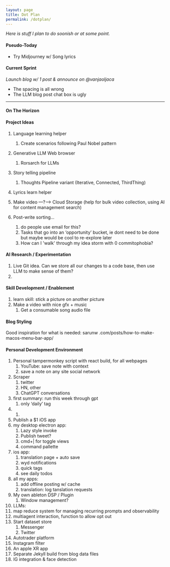 ```yaml
---
layout: page
title: Dot Plan
permalink: /dotplan/
---
```


*Here is stuff I plan to do soonish or at some point.*



#### Pseudo-Today

- Try Midjourney w/ Song lyrics



#### Current Sprint

*Launch blog w/ 1 post & announce on @vanjaoljaca*

* The spacing is all wrong
* The LLM blog post chat box is ugly





------

#### On The Horizon

#### Project Ideas

1. Language learning helper
   1. Create scenarios following Paul Nobel pattern
2. Generative LLM Web browser
   1. Rorsarch for LLMs
3. Story telling pipeline
   1. Thoughts Pipeline variant (Iterative, Connected, ThirdThing)

4. Lyrics learn helper
5. Make video —?—> Cloud Storage (help for bulk video collection, using AI for content management search)
6. Post-write sorting…
   1. do people use email for this?
   2. Tasks that go into an ‘opportunity’ bucket, ie dont need to be done but maybe would be cool to re-explore later
   3. How can I 'walk' through my idea storm with 0 commitophobia?

#### AI Research / Experimentation

1. Live Git idea. Can we store all our changes to a code base, then use LLM to make sense of them?
1. 

#### Skill Development / Enablement

1. learn skill: stick a picture on another picture
2. Make a video with nice gfx + music
   1. Get a consumable song audio file


#### Blog Styling

Good inspiration for what is needed: sarunw .com/posts/how-to-make-macos-menu-bar-app/

#### **Personal Development Environment**

1. Personal tampermonkey script with react build, for all webpages
   1. YouTube: save note with context
   2. save a note on any site social network
2. Scraper
   1. twitter
   2. HN, other
   3. ChatGPT conversations
3. first summary: run this week through gpt
   1. only ‘daily’ tag
4. 1. 
5. Publish a $1 iOS app
6. my desktop electron app:
   1. Lazy style invoke
   2. Publish tweet?
   3. cmd+| for toggle views
   4. command pallette
7. ios app:
   1. translation page + auto save
   2. wyd notifications
   3. quick tags
   4. see daily todos
8. all my apps: 
   1. add offline posting w/ cache
   2. translation: log tanslation requests
9. My own ableton DSP / Plugin
   1. Window management?
10. LLMs:
   1. map reduce system for managing recurring prompts and observability
   2. multiagent interaction, function to allow opt out
11. Start dataset store
    1. Messenger
    2. Twitter
12. Autotrader platform
13. Instagram filter
14. An apple XR app
15. Separate Jekyll build from blog data files
16. IG integration & face detection
